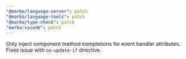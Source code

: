 ```yaml
---
"@marko/language-server": patch
"@marko/language-tools": patch
"@marko/type-check": patch
"marko-vscode": patch
---
```


Only inject component method completions for event handler attributes. Fixes issue with `no-update-if` directive.
